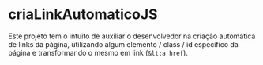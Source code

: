 # criaLinkAutomaticoJS
Este projeto tem o intuito de auxiliar o desenvolvedor na criação automática de links da página, utilizando algum elemento / class / id específico da página e transformando o mesmo em link (`&lt;a href`).
